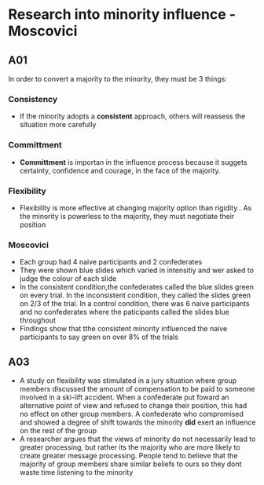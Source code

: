 # Research into minority influence - Moscovici

## A01
In order to convert a majority to the minority, they must be 3 things:
### Consistency
- If the minority adopts a **consistent** approach, others will reassess the situation more carefully
### Committment
- **Committment** is importan in the influence process because it suggets certainty, confidence and courage, in the face of the majority.
### Flexibility
- Flexibility is more effective at changing majority option than rigidity . As the minority is powerless to the majority, they must negotiate their position
### Moscovici
- Each group had 4 naive participants and 2 confederates
- They were shown blue slides which varied in intensitiy and wer asked to judge the colour of each slide
- In the consistent condition,the confederates called the blue slides green on every trial. In the inconsistent condition, they called the slides green on 2/3 of the trial. In a control condition, there was 6 naive participants and no confederates where the paticipants called the slides blue throughout
- Findings show that tthe consistent minority influenced the naive participants to say green on over 8% of the trials

## A03
- A study on flexibility was stimulated in a jury situation where group members discussed the amount of compensation to be paid to someone involved in a ski-lift  accident. When a confederate put foward an alternative point of view and refused to change their position, this had no effect on other group members. A confederate who compromised and showed a degree of shift towards the minority **did** exert an influence on the rest of the group
- A researcher argues that the views of minority do not necessarily lead to greater processing, but rather its the majority who are more likely to create greater  message processing. People tend to believe that the majority of group members share similar beliefs to ours so they dont waste time listening to the minority
